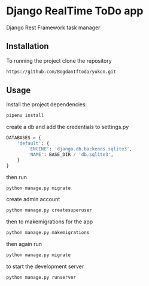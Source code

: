 # Django RealTime ToDo app

Django Rest Framework task manager

## Installation

To running the project clone the repository
```bash
https://github.com/BogdanIftoda/yukon.git
```

## Usage

Install the project dependencies:
```bash
pipenv install
```

create a db and add the credentials to settings.py

```python
DATABASES = {
    'default': {
        'ENGINE': 'django.db.backends.sqlite3',
        'NAME': BASE_DIR / 'db.sqlite3',
    }
}
```
then run
```bash
python manage.py migrate
```
create admin account
```bash
python manage.py createsuperuser
```
then to makemigrations for the app
```bash
python manage.py makemigrations 
```

then again run
```bash
python manage.py migrate
```
to start the development server
```bash
python manage.py runserver
```
